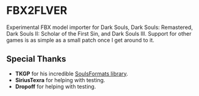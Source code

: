 # FBX2FLVER
Experimental FBX model importer for Dark Souls, Dark Souls: Remastered, Dark Souls II: Scholar of the First Sin, and Dark Souls III. Support for other games is as simple as a small patch once I get around to it.

## Special Thanks
* **TKGP** for his incredible [SoulsFormats library](https://github.com/JKAnderson/SoulsFormats).
* **SiriusTexra** for helping with testing.
* **Dropoff** for helping with testing.
